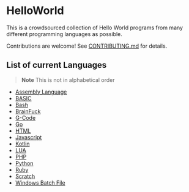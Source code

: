 # HelloWorld

This is a crowdsourced collection of Hello World programs from many different programming languages as possible.

Contributions are welcome! See [CONTRIBUTING.md](CONTRIBUTING.md) for details.

## List of current Languages
> __Note__
> This is not in alphabetical order

- [Assembly Language](HelloWorld.asm)
- [BASIC](HelloWorld.bas)
- [Bash](HelloWorld.sh)
- [BrainFuck](HelloWorld.bf)
- [G-Code](HelloWorld.gcode)
- [Go](HelloWorld.go)
- [HTML](HelloWorld.html)
- [Javascript](HelloWorld.js)
- [Kotlin](HelloWorld.kt)
- [LUA](HelloWorld.lua)
- [PHP](HelloWorld.php)
- [Python](HelloWorld.py)
- [Ruby](HelloWorld.rb)
- [Scratch](HelloWorld.sb3)
- [Windows Batch File](HelloWorld.bat)
